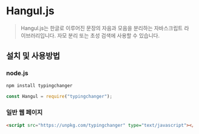 # Hangul.js

> Hangul.js는 한글로 이루어진 문장의 자음과 모음을 분리하는 자바스크립트 라이브러리입니다. 자모 분리 또는 초성 검색에 사용할 수 있습니다.

## 설치 및 사용방법

### node.js

```bash
npm install typingchanger
```

```js
const Hangul = require("typingchanger");
```

### 일반 웹 페이지

```html
<script src="https://unpkg.com/typingchanger" type="text/javascript"></script>
```
